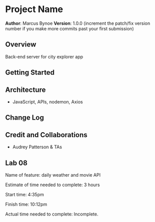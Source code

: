 # Project Name

**Author**: Marcus Bynoe
**Version**: 1.0.0 (increment the patch/fix version number if you make more commits past your first submission)

## Overview

Back-end server for city explorer app

## Getting Started
<!-- What are the steps that a user must take in order to build this app on their own machine and get it running? -->

## Architecture

- JavaScript, APIs, nodemon, Axios

## Change Log
<!-- Use this area to document the iterative changes made to your application as each feature is successfully implemented. Use time stamps. Here's an example:

01-01-2001 4:59pm - Application now has a fully-functional express server, with a GET route for the location resource. -->

## Credit and Collaborations

- Audrey Patterson & TAs


## Lab 08

Name of feature: daily weather and movie API

Estimate of time needed to complete: 3 hours

Start time: 4:35pm

Finish time: 10:12pm

Actual time needed to complete: Incomplete.
